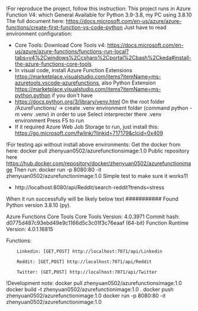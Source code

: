 !For reproduce the project, follow this instruction:
This project runs in Azure Function V4: which General Available for Python 3.9-3.8, my PC using 3.8.10
The full document here: https://docs.microsoft.com/en-us/azure/azure-functions/create-first-function-vs-code-python
Just have to read environment configuration:
- Core Tools: Download Core Tools v4: https://docs.microsoft.com/en-us/azure/azure-functions/functions-run-local?tabs=v4%2Cwindows%2Ccsharp%2Cportal%2Cbash%2Ckeda#install-the-azure-functions-core-tools
- In visual code, install Azure Function Extensions https://marketplace.visualstudio.com/items?itemName=ms-azuretools.vscode-azurefunctions, also Python Extension https://marketplace.visualstudio.com/items?itemName=ms-python.python if you don't have
- https://docs.python.org/3/library/venv.html
On the root folder /AzureFunctions/ -> create .venv environment folder (command python -m venv .venv) in order to use
Select interprecter there .venv environment
Press F5 to run
- If it required Azure Web Job Storage to run, just install this: https://go.microsoft.com/fwlink/?linkid=717179&clcid=0x409

!For testing api without install above environments: Get the docker from here: docker pull zhenyuan0502/azurefunctionsimage:1.0
Public repository here https://hub.docker.com/repository/docker/zhenyuan0502/azurefunctionimage
Then run: docker run -p 8080:80 -it zhenyuan0502/azurefunctionimage:1.0
Simple test to make sure it works11
- http://localhost:8080/api/Reddit/search-reddit?trends=stress


When it run successfully will be likely below text
###########
Found Python version 3.8.10 (py).

Azure Functions Core Tools
Core Tools Version:       4.0.3971 Commit hash: d0775d487c93ebd49e9c1166d5c3c01f3c76eaaf  (64-bit)
Function Runtime Version: 4.0.1.16815


Functions:

        Linkedin: [GET,POST] http://localhost:7071/api/Linkedin

        Reddit: [GET,POST] http://localhost:7071/api/Reddit

        Twitter: [GET,POST] http://localhost:7071/api/Twitter


!Development note:
docker pull zhenyuan0502/azurefunctionsimage:1.0
docker build -t zhenyuan0502/azurefunctionimage:1.0 .
docker push zhenyuan0502/azurefunctionimage:1.0
docker run -p 8080:80 -it zhenyuan0502/azurefunctionimage:1.0
